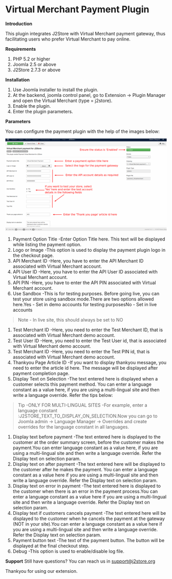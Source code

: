 # Virtual Merchant Payment Plugin

**Introduction**

This plugin integrates J2Store with Virtual Merchant payment gateway, thus facilitating users who prefer Virtual Merchant to pay online.

**Requirements**

1. PHP 5.2 or higher
2. Joomla 2.5 or above
3. J2Store 2.7.3 or above

**Installation**

1. Use Joomla installer to install the plugin.
2. At the backend, joomla control panel, go to Extension -&gt; Plugin Manager and open the Virtual Merchant \(type = j2store\).
3. Enable the plugin.
4. Enter the plugin parameters.

**Parameters**

You can configure the payment plugin with the help of the images below:

![vmp](https://raw.githubusercontent.com/j2store/doc-images/master/payment-methods/virtaul-merchant-payement-plugin/vm-config-1.png)

1. Payment Option Title -Enter Option Title here. This text will be displayed while listing the payment option.
2. Logo or Image -This option is used to display the payment plugin logo in the checkout page.
3. API Merchant ID -Here, you have to enter the API Merchant ID associated with Virtual Merchant account.
4. API User ID -Here, you have to enter the API User ID associated with Virtual Merchant account.
5. API PIN -Here, you have to enter the API PIN associated with Virtual Merchant account.
6. Use Sandbox -This is for testing purposes. Before going live, you can test your store using sandbox mode.There are two options allowed here.Yes - Set in demo accounts for testing purposesNo - Set in live accounts

> Note - In live site, this should always be set to NO

1. Test Merchant ID -Here, you need to enter the Test Merchant ID, that is associated with Virtual Merchant demo account.
2. Test User ID -Here, you need to enter the Test User id, that is associated with Virtual Merchant demo account.
3. Test Merchant ID -Here, you need to enter the Test PIN id, that is associated with Virtual Merchant demo account.
4. Thankyou Page Article ID -If you want to display thankyou message, you need to enter the article id here. The message will be displayed after payment completion page.
5. Display Text on Selection -The text entered here is displayed when a customer selects this payment method. You can enter a language constant as a value here, if you are using a multi-lingual site and then write a language override. Refer the tips below:

> Tip -ONLY FOR MULTI-LINGUAL SITES -For example, enter a language constant :J2STORE_TEXT_TO_DISPLAY_ON\_SELECTION.Now you can go to Joomla admin -&gt; Language Manager -&gt; Overrides and create overrides for the language constant in all languages.

1. Display text before payment -The text entered here is displayed to the customer at the order summary screen, before the customer makes the payment.You can enter language constant as a value here, if you are using a multi-lingual site and then write a language override. Refer the Display text on selection param.
2. Display text on after payment -The text entered here will be displayed to the customer after he makes the payment. You can enter a language constant as a value here if you are using a multi-lingual site and then write a language override. Refer the Display text on selection param.
3. Display text on error in payment -The text entered here is displayed to the customer when there is an error in the payment process.You can enter a language constant as a value here if you are using a multi-lingual site and then write a language override. Refer the Display text on selection param.
4. Display text if customers cancels payment -The text entered here will be displayed to the customer when he cancels the payment at the gateway \(NOT in your site\).You can enter a language constant as a value here if you are using a multi-lingual site and then write a language override. Refer the Display text on selection param.
5. Payment button text -The text of the payment button. The button will be displayed at the final checkout step.
6. Debug -This option is used to enable/disable log file.

**Support** Still have questions? You can reach us in support@j2store.org

Thankyou for using our extension.

